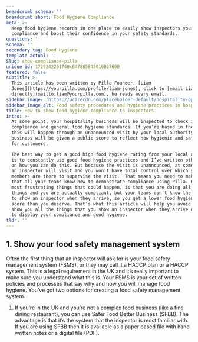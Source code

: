 ```yaml
---
breadcrumb schema: ''
breadcrumb short: Food Hygiene Compliance
meta: >-
  Keep food hygiene records in one place to easily show inspectors your
  compliance and boost their confidence in your safety standards.
questions: ''
schema: ''
secondary tag: Food Hygiene
template actual: ''
Slug: show-compliance-pilla
unique id: 1729242261740x647865842016027600
featured: false
subtitle: >-
  This article has been written by Pilla Founder, [Liam
  Jones](https://yourpilla.com/profile/liam-jones), click to [email Liam
  directly](mailto:liam@yourpilla.com), he reads every email.
sidebar_image: 'https://ucarecdn.com/placeholder-default/hospitality-operations.jpg'
sidebar_image_alt: Food safety procedures and hygiene practices in hospitality
title: How to show food hygiene compliance to inspectors.
intro: >-
  At some point, your hospitality business will be inspected to check it’s
  compliance and general food hygiene standards. If you’re based in the UK, then
  this will happen through an unannounced visit by your local authority and your
  business will be given a public score to reflect how hygienic and safe it is
  for customers.

  The best way to get a good high food hygiene rating from your local authority
  is to constantly use good food hygiene practices and I’ve written other blogs
  on how you can do this. But because the visit is unannounced, at some point,
  an inspector will visit and you won’t have total control over which staff
  members are there to supervise the visit.  That means you need to make sure
  that all your teams know how to demonstrate compliance using Pilla. One of the
  most frustrating things that could happen, is that you are doing all the right
  things and you are actually compliant, but your teams don’t know the best way
  to show an inspector when they arrive, so you get a lower food hygiene rating
  score than you deserve. That’s what this article will help you avoid - it will
  show you all the things that you show an inspector when they arrive on Pilla
  to display your compliance and good hygiene.
tldr: ''
---
```

## 1. Show your food safety management system

 Often the first thing that an inspector will ask for is your food safety management system (FSMS), or they may call it a HACCP plan or a HACCP system. This is a legal requirement in the UK and it’s really important to make sure you understand what this is. 
Your FSMS is your set of written policies and processes that say why and how you will manage food hygiene.  You’ve got two options for creating a food safety management system. 

 1. If you’re in the UK and you’re not a complex food business (like a fine dining restaurant), you can use Safer Food Better Business (SFBB). The advantage is that it’s the system that the inspector is most familiar with. If you are using SFBB then it is available as a paper based file with hand written notes or a digital file (PDF).
